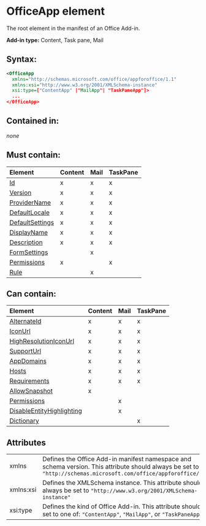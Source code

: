 
# OfficeApp element
The root element in the manifest of an Office Add-in.

 **Add-in type:** Content, Task pane, Mail


## Syntax:


```XML
<OfficeApp 
  xmlns="http://schemas.microsoft.com/office/appforoffice/1.1" 
  xmlns:xsi="http://www.w3.org/2001/XMLSchema-instance" 
  xsi:type=["ContentApp" |"MailApp"| "TaskPaneApp"]>
  ...
</OfficeApp>
```


## Contained in:

 _none_


## Must contain:



|**Element**|**Content**|**Mail**|**TaskPane**|
|:-----|:-----|:-----|:-----|
|[Id](../reference/manifest/id-element.md)|x|x|x|
|[Version](../reference/manifest/version-element.md)|x|x|x|
|[ProviderName](../reference/manifest/providername-element.md)|x|x|x|
|[DefaultLocale](../reference/manifest/defaultlocale-element.md)|x|x|x|
|[DefaultSettings](../reference/manifest/defaultsettings-element.md)|x|x|x|
|[DisplayName](../reference/manifest/displayname-element.md)|x|x|x|
|[Description](../reference/manifest/description-element.md)|x|x|x|
|[FormSettings](../reference/manifest/formsettings-element.md)||x||
|[Permissions](../reference/manifest/permissions-element.md)|x||x|
|[Rule](../reference/manifest/rule-element.md)||x||

## Can contain:



|**Element**|**Content**|**Mail**|**TaskPane**|
|:-----|:-----|:-----|:-----|
|[AlternateId](../reference/manifest/alternateid-element.md)|x|x|x|
|[IconUrl](../reference/manifest/iconurl-element.md)|x|x|x|
|[HighResolutionIconUrl](../reference/manifest/highresolutioniconurl-element.md)|x|x|x|
|[SupportUrl](../reference/manifest/supporturl-element.md)|x|x|x|
|[AppDomains](../reference/manifest/appdomains-element.md)|x|x|x|
|[Hosts](../reference/manifest/hosts-element.md)|x|x|x|
|[Requirements](../reference/manifest/requirements-element.md)|x|x|x|
|[AllowSnapshot](../reference/manifest/allowsnapshot-element.md)|x|||
|[Permissions](../reference/manifest/permissions-element.md)||x||
|[DisableEntityHighlighting](../reference/manifest/disableentityhighlighting-element.md)||x||
|[Dictionary](http://msdn.microsoft.com/library/c2563502-f020-4d12-a55e-dad35d59b9ac%28Office.15%29.aspx)|||x|

## Attributes


|||
|:-----|:-----|
|xmlns|Defines the Office Add-in manifest namespace and schema version. This attribute should always be set to  `"http://schemas.microsoft.com/office/appforoffice/1.1"`|
|xmlns:xsi|Defines the XMLSchema instance. This attribute should always be set to  `"http://www.w3.org/2001/XMLSchema-instance"`|
|xsi:type|Defines the kind of Office Add-in. This attribute should be set to one of:  `"ContentApp"`,  `"MailApp"`, or  `"TaskPaneApp"`|
